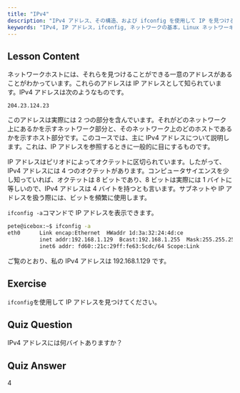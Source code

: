 ```yaml
---
title: "IPv4"
description: "IPv4 アドレス、その構造、および ifconfig を使用して IP を見つける方法について学びます。Linux 初心者向けのネットワークの基本を理解します。"
keywords: "IPv4, IP アドレス，ifconfig, ネットワークの基本，Linux ネットワーキング，初心者，チュートリアル，ガイド"
---
```


## Lesson Content

ネットワークホストには、それらを見つけることができる一意のアドレスがあることがわかっています。これらのアドレスは IP アドレスとして知られています。IPv4 アドレスは次のようなものです。

```
204.23.124.23
```

このアドレスは実際には 2 つの部分を含んでいます。それがどのネットワーク上にあるかを示すネットワーク部分と、そのネットワーク上のどのホストであるかを示すホスト部分です。このコースでは、主に IPv4 アドレスについて説明します。これは、IP アドレスを参照するときに一般的に目にするものです。

IP アドレスはピリオドによってオクテットに区切られています。したがって、IPv4 アドレスには 4 つのオクテットがあります。コンピュータサイエンスを少し知っていれば、オクテットは 8 ビットであり、8 ビットは実際には 1 バイトに等しいので、IPv4 アドレスは 4 バイトを持つとも言います。サブネットや IP アドレスを扱う際には、ビットを頻繁に使用します。

`ifconfig -a`コマンドで IP アドレスを表示できます。

```bash
pete@icebox:~$ ifconfig -a
eth0      Link encap:Ethernet  HWaddr 1d:3a:32:24:4d:ce
          inet addr:192.168.1.129  Bcast:192.168.1.255  Mask:255.255.255.0
          inet6 addr: fd60::21c:29ff:fe63:5cdc/64 Scope:Link
```

ご覧のとおり、私の IPv4 アドレスは 192.168.1.129 です。

## Exercise

`ifconfig`を使用して IP アドレスを見つけてください。

## Quiz Question

IPv4 アドレスには何バイトありますか？

## Quiz Answer

4
